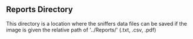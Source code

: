 ## Reports Directory

This directory is a location where the sniffers data files can be saved if the image is given the relative path of '../Reports/' (.txt, .csv, .pdf)